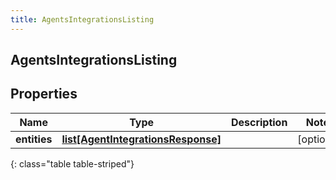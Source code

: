 ```yaml
---
title: AgentsIntegrationsListing
---
```

## AgentsIntegrationsListing

## Properties

|Name | Type | Description | Notes|
|------------ | ------------- | ------------- | -------------|
| **entities** | [**list[AgentIntegrationsResponse]**](AgentIntegrationsResponse.html) |  | [optional] |
{: class="table table-striped"}


